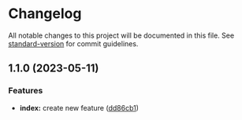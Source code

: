 # Changelog

All notable changes to this project will be documented in this file. See [standard-version](https://github.com/conventional-changelog/standard-version) for commit guidelines.

## 1.1.0 (2023-05-11)


### Features

* **index:** create new feature ([dd86cb1](https://github.com/pedrorocha014/ReleaseNotes-Learning/commit/dd86cb1969f9d6ee7558ed2ef7bb1a4467549ad4))
